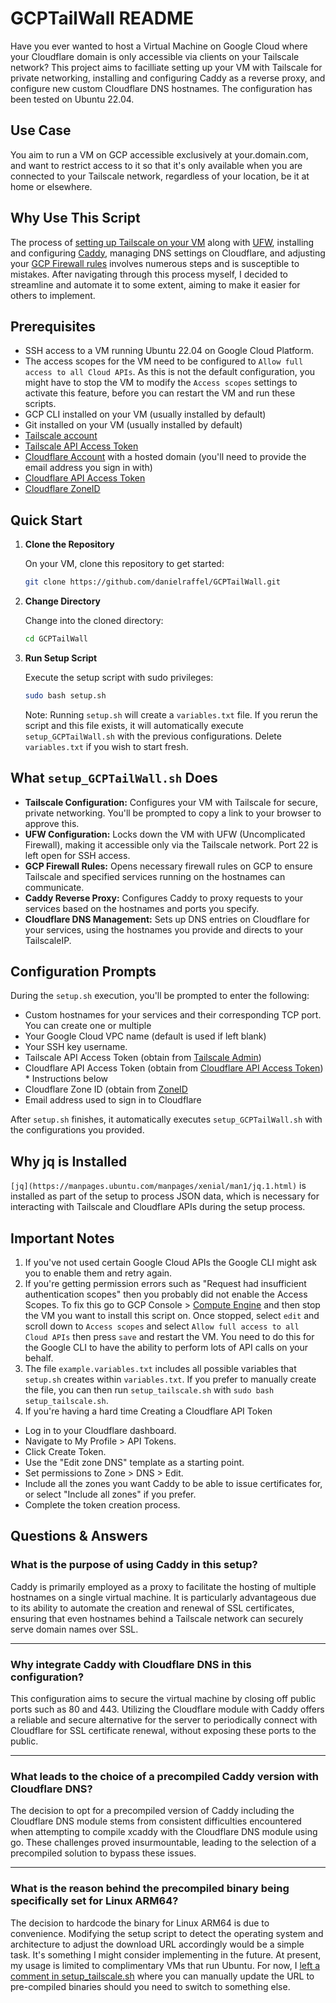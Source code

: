 # GCPTailWall README

Have you ever wanted to host a Virtual Machine on Google Cloud where your Cloudflare domain is only accessible via clients on your Tailscale network? This project aims to facilliate setting up your VM with Tailscale for private networking, installing and configuring Caddy as a reverse proxy, and configure new custom Cloudflare DNS hostnames. The configuration has been tested on Ubuntu 22.04.

## Use Case
You aim to run a VM on GCP accessible exclusively at your.domain.com, and want to restrict access to it so that it's only available when you are connected to your Tailscale network, regardless of your location, be it at home or elsewhere.

## Why Use This Script
The process of [setting up Tailscale on your VM](https://tailscale.com/kb/1147/cloud-gce) along with [UFW](https://tailscale.com/kb/1077/secure-server-ubuntu-18-04), installing and configuring [Caddy](https://caddyserver.com), managing DNS settings on Cloudflare, and adjusting your [GCP Firewall rules](https://cloud.google.com/firewall/docs/firewalls) involves numerous steps and is susceptible to mistakes. After navigating through this process myself, I decided to streamline and automate it to some extent, aiming to make it easier for others to implement.

## Prerequisites

- SSH access to a VM running Ubuntu 22.04 on Google Cloud Platform.
- The access scopes for the VM need to be configured to `Allow full access to all Cloud APIs`. As this is not the default configuration, you might have to stop the VM to modify the `Access scopes` settings to activate this feature, before you can restart the VM and run these scripts.
- GCP CLI installed on your VM (usually installed by default)
- Git installed on your VM (usually installed by default)
- [Tailscale account](https://tailscale.com)
- [Tailscale API Access Token](https://developers.cloudflare.com/fundamentals/api/get-started/keys/)
- [Cloudflare Account](https://www.cloudflare.com) with a hosted domain (you'll need to provide the email address you sign in with)
- [Cloudflare API Access Token](https://developers.cloudflare.com/fundamentals/api/get-started/create-token/)
- [Cloudflare ZoneID](https://developers.cloudflare.com/fundamentals/setup/find-account-and-zone-ids/)

## Quick Start

1. **Clone the Repository**

   On your VM, clone this repository to get started:

   ```bash
   git clone https://github.com/danielraffel/GCPTailWall.git
   ```

2. **Change Directory**

   Change into the cloned directory:

   ```bash
   cd GCPTailWall
   ```

3. **Run Setup Script**

   Execute the setup script with sudo privileges:

   ```bash
   sudo bash setup.sh
   ```

   Note: Running `setup.sh` will create a `variables.txt` file. If you rerun the script and this file exists, it will automatically execute `setup_GCPTailWall.sh` with the previous configurations. Delete `variables.txt` if you wish to start fresh.

## What `setup_GCPTailWall.sh` Does

- **Tailscale Configuration:** Configures your VM with Tailscale for secure, private networking. You'll be prompted to copy a link to your browser to approve this.
- **UFW Configuration:** Locks down the VM with UFW (Uncomplicated Firewall), making it accessible only via the Tailscale network. Port 22 is left open for SSH access.
- **GCP Firewall Rules:** Opens necessary firewall rules on GCP to ensure Tailscale and specified services running on the hostnames can communicate.
- **Caddy Reverse Proxy:** Configures Caddy to proxy requests to your services based on the hostnames and ports you specify.
- **Cloudflare DNS Management:** Sets up DNS entries on Cloudflare for your services, using the hostnames you provide and directs to your TailscaleIP.

## Configuration Prompts

During the `setup.sh` execution, you'll be prompted to enter the following:

- Custom hostnames for your services and their corresponding TCP port. You can create one or multiple
- Your Google Cloud VPC name (default is used if left blank)
- Your SSH key username.
- Tailscale API Access Token (obtain from [Tailscale Admin](https://login.tailscale.com/admin/authkeys))
- Cloudflare API Access Token (obtain from [Cloudflare API Access Token](https://developers.cloudflare.com/fundamentals/api/get-started/create-token/)) * Instructions below
- Cloudflare Zone ID (obtain from [ZoneID](https://developers.cloudflare.com/fundamentals/setup/find-account-and-zone-ids/)
- Email address used to sign in to Cloudflare

After `setup.sh` finishes, it automatically executes `setup_GCPTailWall.sh` with the configurations you provided.

## Why jq is Installed

`[jq](https://manpages.ubuntu.com/manpages/xenial/man1/jq.1.html)` is installed as part of the setup to process JSON data, which is necessary for interacting with Tailscale and Cloudflare APIs during the setup process.

## Important Notes
1. If you've not used certain Google Cloud APIs the Google CLI might ask you to enable them and retry again.
2. If you're getting permission errors such as "Request had insufficient authentication scopes" then you probably did not enable the Access Scopes. To fix this go to GCP Console > [Compute Engine](https://console.cloud.google.com/compute/) and then stop the VM you want to install this script on. Once stopped, select `edit` and scroll down to `Access scopes` and select `Allow full access to all Cloud APIs` then press `save` and restart the VM. You need to do this for the Google CLI to have the ability to perform lots of API calls on your behalf.
3. The file `example.variables.txt` includes all possible variables that `setup.sh` creates within `variables.txt`. If you prefer to manually create the file, you can then run `setup_tailscale.sh` with `sudo bash setup_tailscale.sh`.
4. If you're having a hard time Creating a Cloudflare API Token
* Log in to your Cloudflare dashboard.
* Navigate to My Profile > API Tokens.
* Click Create Token.
* Use the "Edit zone DNS" template as a starting point.
* Set permissions to Zone > DNS > Edit.
* Include all the zones you want Caddy to be able to issue certificates for, or select "Include all zones" if you prefer.
* Complete the token creation process.

## Questions & Answers

### What is the purpose of using Caddy in this setup?
Caddy is primarily employed as a proxy to facilitate the hosting of multiple hostnames on a single virtual machine. It is particularly advantageous due to its ability to automate the creation and renewal of SSL certificates, ensuring that even hostnames behind a Tailscale network can securely serve domain names over SSL.

---

### Why integrate Caddy with Cloudflare DNS in this configuration?
This configuration aims to secure the virtual machine by closing off public ports such as 80 and 443. Utilizing the Cloudflare module with Caddy offers a reliable and secure alternative for the server to periodically connect with Cloudflare for SSL certificate renewal, without exposing these ports to the public.

---

### What leads to the choice of a precompiled Caddy version with Cloudflare DNS?
The decision to opt for a precompiled version of Caddy including the Cloudflare DNS module stems from consistent difficulties encountered when attempting to compile xcaddy with the Cloudflare DNS module using go. These challenges proved insurmountable, leading to the selection of a precompiled solution to bypass these issues.

---

### What is the reason behind the precompiled binary being specifically set for Linux ARM64?
The decision to hardcode the binary for Linux ARM64 is due to convenience. Modifying the setup script to detect the operating system and architecture to adjust the download URL accordingly would be a simple task. It's something I might consider implementing in the future. At present, my usage is limited to complimentary VMs that run Ubuntu. For now, I [left a comment in setup_tailscale.sh](https://github.com/danielraffel/GCPTailWall/blob/66002f2f8f7c8ac8d97fd9b9f9ebb8dcfaa6f9c3/setup_tailscale.sh#L34) where you can manually update the URL to pre-compiled binaries should you need to switch to something else.
